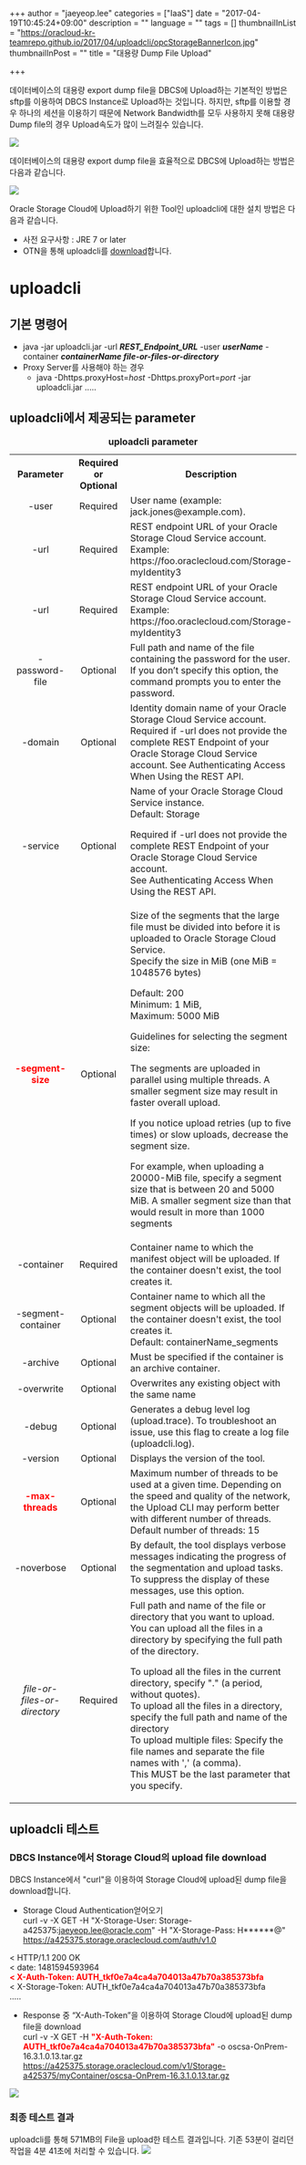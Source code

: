 +++
author = "jaeyeop.lee"
categories = ["IaaS"]
date = "2017-04-19T10:45:24+09:00"
description = ""
language = ""
tags = []
thumbnailInList = "https://oracloud-kr-teamrepo.github.io/2017/04/uploadcli/opcStorageBannerIcon.jpg"
thumbnailInPost = ""
title = "대용량 Dump File Upload"

+++

데이터베이스의 대용량 export dump file을 DBCS에 Upload하는 기본적인 방법은 sftp를 이용하여 DBCS Instance로 Upload하는 것입니다. 하지만, sftp를 이용할 경우 하나의 세션을 이용하기 때문에 Network Bandwidth를 모두 사용하지 못해 대용량 Dump file의 경우 Upload속도가 많이 느려질수 있습니다.

![](https://oracloud-kr-teamrepo.github.io/2017/04/uploadcli/uploadcli-01.jpg)

데이터베이스의 대용량 export dump file을 효율적으로 DBCS에 Upload하는 방법은 다음과 같습니다.

![](https://oracloud-kr-teamrepo.github.io/2017/04/uploadcli/uploadcli-02.jpg)

Oracle Storage Cloud에 Upload하기 위한 Tool인 uploadcli에 대한 설치 방법은 다음과 같습니다.

- 사전 요구사항 : JRE 7 or later
- OTN을 통해 uploadcli를 [download](http://www.oracle.com/technetwork/topics/cloud/downloads/index.html#cli)합니다.

# uploadcli
## 기본 명령어

- java -jar uploadcli.jar -url ***REST_Endpoint_URL*** -user ***userName*** -container ***containerName file-or-files-or-directory***
- Proxy Server를 사용해야 하는 경우
  - java -Dhttps.proxyHost=*host* -Dhttps.proxyPort=*port* -jar uploadcli.jar .....

## uploadcli에서 제공되는 parameter
<table>
<caption><b>uploadcli parameter</b></caption>
<tr style="backgroud-color: rgb(192,192,192)">
  <th width="110">Parameter</th>
  <th width="100">Required or Optional</th>
  <th>Description</th>
</tr>
<tr>
  <td align="center">-user</td>
  <td align="center">Required</td>
  <td>User name (example: jack.jones@example.com).</td>
</tr>
<tr>
  <td align="center">-url</td>
  <td align="center">Required</td>
  <td>REST endpoint URL of your Oracle Storage Cloud Service account.
Example: https://foo.oraclecloud.com/Storage-myIdentity3</td>
</tr>
<tr>
  <td align="center">-url</td>
  <td align="center">Required</td>
  <td>REST endpoint URL of your Oracle Storage Cloud Service account.<br/>
Example: https://foo.oraclecloud.com/Storage-myIdentity3</td>
</tr>
<tr>
  <td align="center">-password-file</td>
  <td align="center">Optional</td>
  <td>Full path and name of the file containing the password for the user.<br/>If you don’t specify this option, the command prompts you to enter the password.</td>
</tr>
<tr>
  <td align="center">-domain</td>
  <td align="center">Optional</td>
  <td>Identity domain name of your Oracle Storage Cloud Service account. Required if -url does not provide the complete REST Endpoint of your Oracle Storage Cloud Service account.
See Authenticating Access When Using the REST API.</td>
</tr>
<tr>
  <td align="center">-service</td>
  <td align="center">Optional</td>
  <td>Name of your Oracle Storage Cloud Service instance.<br>Default: Storage<p>
Required if -url does not provide the complete REST Endpoint of your Oracle Storage Cloud Service account.<br>See Authenticating Access When Using the REST API.</td>
</tr>
<tr>
  <td align="center"><b style="color: rgb(255,0,0)">-segment-size</b></td>
  <td align="center">Optional</td>
  <td>Size of the segments that the large file must be divided into before it is uploaded to Oracle Storage Cloud Service.<br>Specify the size in MiB (one MiB = 1048576 bytes)<p>
Default: 200<br>Minimum: 1 MiB,<br>Maximum: 5000 MiB<p>Guidelines for selecting the segment size:<p>
The segments are uploaded in parallel using multiple threads. A smaller segment size may result in faster overall upload.<p>
If you notice upload retries (up to five times) or slow uploads, decrease the segment size.<p>
For example, when uploading a 20000-MiB file, specify a segment size that is between 20 and 5000 MiB. A smaller segment size than that would result in more than 1000 segments</td>
</tr>
<tr>
  <td align="center">-container</td>
  <td align="center">Required</td>
  <td>Container name to which the manifest object will be uploaded. If the container doesn't exist, the tool creates it.</td>
</tr>
<tr>
  <td align="center">-segment-container</td>
  <td align="center">Optional</td>
  <td>Container name to which all the segment objects will be uploaded. If the container doesn't exist, the tool creates it.<br>Default: containerName_segments</td>
</tr>
<tr>
  <td align="center">-archive</td>
  <td align="center">Optional</td>
  <td>Must be specified if the container is an archive container.</td>
</tr>
<tr>
  <td align="center">-overwrite</td>
  <td align="center">Optional</td>
  <td>Overwrites any existing object with the same name</td>
</tr>
<tr>
  <td align="center">-debug</td>
  <td align="center">Optional</td>
  <td>Generates a debug level log (upload.trace). To troubleshoot an issue, use this flag to create a log file (uploadcli.log).</td>
</tr>
<tr>
  <td align="center">-version</td>
  <td align="center">Optional</td>
  <td>Displays the version of the tool.</td>
</tr>
<tr>
  <td align="center"><b style="color: rgb(255,0,0)">-max-threads</b></td>
  <td align="center">Optional</td>
  <td>Maximum number of threads to be used at a given time. Depending on the speed and quality of the network, the Upload CLI may perform better with different number of threads. Default number of threads: 15</td>
</tr>
<tr>
  <td align="center">-noverbose</td>
  <td align="center">Optional</td>
  <td>By default, the tool displays verbose messages indicating the progress of the segmentation and upload tasks. To suppress the display of these messages, use this option.</td>
</tr>
<tr>
  <td align="center"><i>file-or-files-or-directory</i></td>
  <td align="center">Required</td>
  <td>Full path and name of the file or directory that you want to upload.<br>
You can upload all the files in a directory by specifying the full path of the directory.<p>
To upload all the files in the current directory, specify "." (a period, without quotes).<br>
To upload all the files in a directory, specify the full path and name of the directory<br>
To upload multiple files: Specify the file names and separate the file names with ',' (a comma).<br>
This MUST be the last parameter that you specify.</td>
</tr>
</table>

## uploadcli 테스트
### DBCS Instance에서 Storage Cloud의 upload file download
DBCS Instance에서 "curl"을 이용하여 Storage Cloud에 upload된 dump file을 download합니다.

- Storage Cloud Authentication얻어오기<br>
curl -v -X GET -H "X-Storage-User: Storage-a425375:jaeyeop.lee@oracle.com" -H "X-Storage-Pass: H******@" \
     https://a425375.storage.oraclecloud.com/auth/v1.0

< HTTP/1.1 200 OK<br>
< date: 1481594593964<br>
<b style="color: rgb(255,0,0)">< X-Auth-Token: AUTH_tkf0e7a4ca4a704013a47b70a385373bfa</b><br>
< X-Storage-Token: AUTH_tkf0e7a4ca4a704013a47b70a385373bfa<br>
…..

- Response 중 “X-Auth-Token”을 이용하여 Storage Cloud에 upload된 dump file을 download<br>
curl -v -X GET -H <b style="color: rgb(255,0,0)">"X-Auth-Token: AUTH_tkf0e7a4ca4a704013a47b70a385373bfa"</b>  -o oscsa-OnPrem-16.3.1.0.13.tar.gz \
     https://a425375.storage.oraclecloud.com/v1/Storage-a425375/myContainer/oscsa-OnPrem-16.3.1.0.13.tar.gz

![](https://oracloud-kr-teamrepo.github.io/2017/04/uploadcli/uploadcli-03.jpg)
### 최종 테스트 결과
uploadcli를 통해 571MB의 File을 upload한 테스트 결과입니다. 기존 53분이 걸리던 작업을 4분 41초에 처리할 수 있습니다.
![](https://oracloud-kr-teamrepo.github.io/2017/04/uploadcli/uploadcli-04.jpg)
